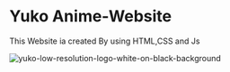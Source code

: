 # Yuko Anime-Website
This Website ia created 
By using HTML,CSS and Js 

![yuko-low-resolution-logo-white-on-black-background](https://github.com/parikshit4500/Anime-Website/assets/65540920/66af637d-a850-437d-9f4f-d329bb025e43)
